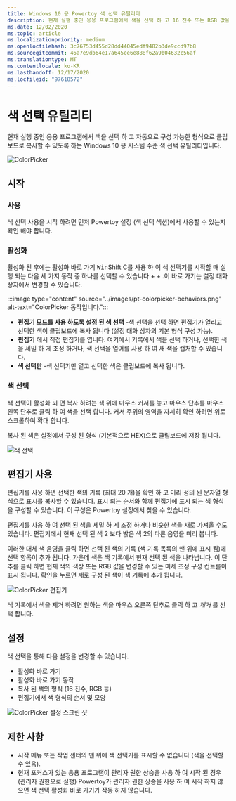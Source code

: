 ```yaml
---
title: Windows 10 용 Powertoy 색 선택 유틸리티
description: 현재 실행 중인 응용 프로그램에서 색을 선택 하 고 16 진수 또는 RGB 값을 클립보드에 자동으로 복사할 수 있도록 하는 Windows 10 용 시스템 수준 색 선택 유틸리티입니다.
ms.date: 12/02/2020
ms.topic: article
ms.localizationpriority: medium
ms.openlocfilehash: 3c76753d455d28dd44045edf9482b3de9ccd97b8
ms.sourcegitcommit: 46a7e9db64e17a645ee6e888f62a9b04632c56af
ms.translationtype: MT
ms.contentlocale: ko-KR
ms.lasthandoff: 12/17/2020
ms.locfileid: "97618572"
---
```

# <a name="color-picker-utility"></a>색 선택 유틸리티

현재 실행 중인 응용 프로그램에서 색을 선택 하 고 자동으로 구성 가능한 형식으로 클립보드로 복사할 수 있도록 하는 Windows 10 용 시스템 수준 색 선택 유틸리티입니다.

![ColorPicker](../images/pt-colorpicker-hex-editor.png)

## <a name="getting-started"></a>시작

### <a name="enable"></a>사용

색 선택 사용을 시작 하려면 먼저 Powertoy 설정 (색 선택 섹션)에서 사용할 수 있는지 확인 해야 합니다.

### <a name="activate"></a>활성화

활성화 된 후에는 활성화 바로 가기 <kbd>Win</kbd>Shift C를 사용 하 여 색 선택기를 시작할 때 실행 되는 다음 세 가지 동작 중 하나를 선택할 수 있습니다 + <kbd></kbd> + <kbd></kbd> .이 바로 가기는 설정 대화 상자에서 변경할 수 있습니다.

:::image type="content" source="../images/pt-colorpicker-behaviors.png" alt-text="ColorPicker 동작입니다.":::

- **편집기 모드를 사용 하도록 설정 된 색 선택** -색 선택을 선택 하면 편집기가 열리고 선택한 색이 클립보드에 복사 됩니다 (설정 대화 상자의 기본 형식 구성 가능).
- **편집기** 에서 직접 편집기를 엽니다. 여기에서 기록에서 색을 선택 하거나, 선택한 색을 세밀 하 게 조정 하거나, 색 선택을 열어를 사용 하 여 새 색을 캡처할 수 있습니다.
- **색 선택만** -색 선택기만 열고 선택한 색은 클립보드에 복사 됩니다.

### <a name="select-color"></a>색 선택

색 선택이 활성화 되 면 복사 하려는 색 위에 마우스 커서를 놓고 마우스 단추를 마우스 왼쪽 단추로 클릭 하 여 색을 선택 합니다. 커서 주위의 영역을 자세히 확인 하려면 위로 스크롤하여 확대 합니다.

복사 된 색은 설정에서 구성 된 형식 (기본적으로 HEX)으로 클립보드에 저장 됩니다.

![색 선택](../images/pt-colorpicker.gif)

## <a name="editor-usage"></a>편집기 사용

편집기를 사용 하면 선택한 색의 기록 (최대 20 개)을 확인 하 고 미리 정의 된 문자열 형식으로 표시를 복사할 수 있습니다. 표시 되는 순서와 함께 편집기에 표시 되는 색 형식을 구성할 수 있습니다. 이 구성은 Powertoy 설정에서 찾을 수 있습니다.

편집기를 사용 하 여 선택 된 색을 세밀 하 게 조정 하거나 비슷한 색을 새로 가져올 수도 있습니다. 편집기에서 현재 선택 된 색 2 보다 밝은 색 2의 다른 음영을 미리 봅니다.

이러한 대체 색 음영을 클릭 하면 선택 된 색의 기록 (색 기록 목록의 맨 위에 표시 됨)에 선택 항목이 추가 됩니다. 가운데 색은 색 기록에서 현재 선택 된 색을 나타냅니다. 이 단추를 클릭 하면 현재 색의 색상 또는 RGB 값을 변경할 수 있는 미세 조정 구성 컨트롤이 표시 됩니다. 확인을 누르면 새로 구성 된 색이 색 기록에 추가 됩니다.

![ColorPicker 편집기](../images/pt-colorpicker-editor.gif)

색 기록에서 색을 제거 하려면 원하는 색을 마우스 오른쪽 단추로 클릭 하 고 *제거* 를 선택 합니다.

## <a name="settings"></a>설정

색 선택을 통해 다음 설정을 변경할 수 있습니다.

- 활성화 바로 가기
- 활성화 바로 가기 동작
- 복사 된 색의 형식 (16 진수, RGB 등)
- 편집기에서 색 형식의 순서 및 모양

![ColorPicker 설정 스크린 샷](../images/pt-colorpicker-settings.png)

## <a name="limitations"></a>제한 사항

- 시작 메뉴 또는 작업 센터의 맨 위에 색 선택기를 표시할 수 없습니다 (색을 선택할 수 있음).
- 현재 포커스가 있는 응용 프로그램이 관리자 권한 상승을 사용 하 여 시작 된 경우 (관리자 권한으로 실행) Powertoy가 관리자 권한 상승을 사용 하 여 시작 하지 않으면 색 선택 활성화 바로 가기가 작동 하지 않습니다.
